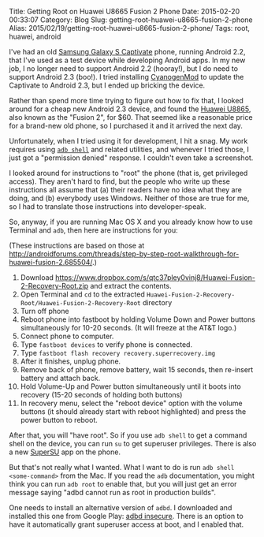 Title: Getting Root on Huawei U8665 Fusion 2 Phone
Date: 2015-02-20 00:33:07
Category: Blog
Slug: getting-root-huawei-u8665-fusion-2-phone
Alias: 2015/02/19/getting-root-huawei-u8665-fusion-2-phone/
Tags: root, huawei, android


I've had an old [Samsung Galaxy S Captivate](https://undefinedvalue.com/2011/09/11/my-visit-android-land) phone, running Android 2.2, that I've used as a test device while developing Android apps. In my new job, I no longer need to support Android 2.2 (hooray!), but I do need to support Android 2.3 (boo!). I tried installing [CyanogenMod](http://www.cyanogenmod.org) to update the Captivate to Android 2.3, but I ended up bricking the device.

Rather than spend more time trying to figure out how to fix that, I looked around for a cheap new Android 2.3 device, and found the [Huawei U8865](http://www.amazon.com/Unlocked-Android-Touchscreen-Bluetooth-Microsd/dp/B00BGYOO60), also known as the "Fusion 2", for $60. That seemed like a reasonable price for a brand-new old phone, so I purchased it and it arrived the next day.

Unfortunately, when I tried using it for development, I hit a snag. My work requires using [`adb shell`](http://developer.android.com/tools/help/adb.html) and related utilities, and whenever I tried those, I just got a "permission denied" response. I couldn't even take a screenshot.

I looked around for instructions to "root" the phone (that is, get privileged access). They aren't hard to find, but the people who write up these instructions all assume that (a) their readers have no idea what they are doing, and (b) everybody uses Windows. Neither of those are true for me, so I had to translate those instructions into developer-speak.

So, anyway, if you are running Mac OS X and you already know how to use Terminal and `adb`, then here are instructions for you:

(These instructions are based on those at <http://androidforums.com/threads/step-by-step-root-walkthrough-for-huawei-fusion-2.685504/>.)

1. Download <https://www.dropbox.com/s/qtc37pley0vinj8/Huawei-Fusion-2-Recovery-Root.zip> and extract the contents.
2. Open Terminal and `cd` to the extracted `Huawei-Fusion-2-Recovery-Root/Huawei-Fusion-2-Recovery-Root` directory
3. Turn off phone
4. Reboot phone into fastboot by holding Volume Down and Power buttons simultaneously for 10-20 seconds. (It will freeze at the AT&T logo.)
5. Connect phone to computer.
6. Type `fastboot devices` to verify phone is connected.
7. Type `fastboot flash recovery recovery.superrecovery.img`
8. After it finishes, unplug phone.
9. Remove back of phone, remove battery, wait 15 seconds, then re-insert battery and attach back.
10. Hold Volume-Up and Power button simultaneously until it boots into recovery (15-20 seconds of holding both buttons)
11. In recovery menu, select the "reboot device" option with the volume buttons (it should already start with reboot highlighted) and press the power button to reboot.

After that, you will "have root". So if you use `adb shell` to get a command shell on the device, you can run `su` to get superuser privileges. There is also a new [SuperSU](https://play.google.com/store/apps/details?id=eu.chainfire.supersu&hl=en) app on the phone.

But that's not really what I wanted. What I want to do is run `adb shell <some-command>` from the Mac. If you read the `adb` documentation, you might think you can run `adb root` to enable that, but you will just get an error message saying "adbd cannot run as root in production builds".

One needs to install an alternative version of `adbd`. I downloaded and installed this one from Google Play: [adbd insecure](https://play.google.com/store/apps/details?id=eu.chainfire.adbd&hl=en). There is an option to have it automatically grant superuser access at boot, and I enabled that.
